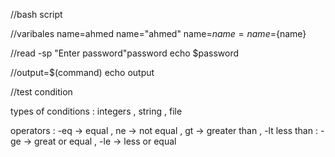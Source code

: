 //bash script

//varibales
name=ahmed
name="ahmed"
name=$name = name=${name}

//read -sp "Enter password"password
echo $password

//output=$(command)
echo output


//test condition

types of conditions : integers , string , file

operators : -eq -> equal , ne -> not equal , gt -> greater than  , -lt less than
          : -ge -> great or equal , -le -> less or equal